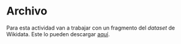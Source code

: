# Archivo

Para esta actividad van a trabajar con un fragmento del _dataset_ de Wikidata. Este lo pueden descargar [aquí](https://drive.google.com/file/d/0B32bx9rxQY_CVWJrVElVcFZnbTA/view?usp=sharing).
